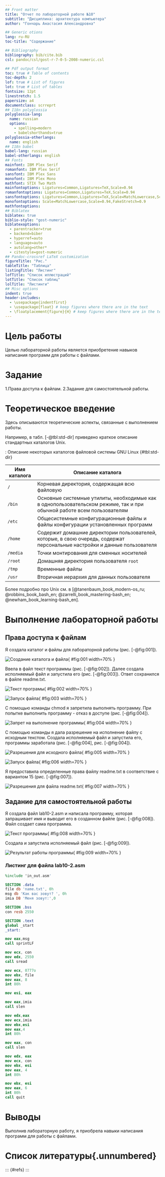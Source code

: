```yaml
---
## Front matter
title: "Отчет по лабораторной работе №10"
subtitle: "Дисциплина: архитектура компьютера"
author: "Гончарь Анастасия Александровна"

## Generic otions
lang: ru-RU
toc-title: "Содержание"

## Bibliography
bibliography: bib/cite.bib
csl: pandoc/csl/gost-r-7-0-5-2008-numeric.csl

## Pdf output format
toc: true # Table of contents
toc-depth: 2
lof: true # List of figures
lot: true # List of tables
fontsize: 12pt
linestretch: 1.5
papersize: a4
documentclass: scrreprt
## I18n polyglossia
polyglossia-lang:
  name: russian
  options:
	- spelling=modern
	- babelshorthands=true
polyglossia-otherlangs:
  name: english
## I18n babel
babel-lang: russian
babel-otherlangs: english
## Fonts
mainfont: IBM Plex Serif
romanfont: IBM Plex Serif
sansfont: IBM Plex Sans
monofont: IBM Plex Mono
mathfont: STIX Two Math
mainfontoptions: Ligatures=Common,Ligatures=TeX,Scale=0.94
romanfontoptions: Ligatures=Common,Ligatures=TeX,Scale=0.94
sansfontoptions: Ligatures=Common,Ligatures=TeX,Scale=MatchLowercase,Scale=0.94
monofontoptions: Scale=MatchLowercase,Scale=0.94,FakeStretch=0.9
mathfontoptions:
## Biblatex
biblatex: true
biblio-style: "gost-numeric"
biblatexoptions:
  - parentracker=true
  - backend=biber
  - hyperref=auto
  - language=auto
  - autolang=other*
  - citestyle=gost-numeric
## Pandoc-crossref LaTeX customization
figureTitle: "Рис."
tableTitle: "Таблица"
listingTitle: "Листинг"
lofTitle: "Список иллюстраций"
lotTitle: "Список таблиц"
lolTitle: "Листинги"
## Misc options
indent: true
header-includes:
  - \usepackage{indentfirst}
  - \usepackage{float} # keep figures where there are in the text
  - \floatplacement{figure}{H} # keep figures where there are in the text
---
```


# Цель работы

Целью лабораторной работы является приобретение навыков написания программ для работы с файлами.

# Задание

1.Права доступа к файлам.
2.Задание для самостоятельной работы.

# Теоретическое введение

Здесь описываются теоретические аспекты, связанные с выполнением работы.

Например, в табл. [-@tbl:std-dir] приведено краткое описание стандартных каталогов Unix.

: Описание некоторых каталогов файловой системы GNU Linux {#tbl:std-dir}

| Имя каталога | Описание каталога                                                                                                          |
|--------------|----------------------------------------------------------------------------------------------------------------------------|
| `/`          | Корневая директория, содержащая всю файловую                                                                               |
| `/bin `      | Основные системные утилиты, необходимые как в однопользовательском режиме, так и при обычной работе всем пользователям     |
| `/etc`       | Общесистемные конфигурационные файлы и файлы конфигурации установленных программ                                           |
| `/home`      | Содержит домашние директории пользователей, которые, в свою очередь, содержат персональные настройки и данные пользователя |
| `/media`     | Точки монтирования для сменных носителей                                                                                   |
| `/root`      | Домашняя директория пользователя  `root`                                                                                   |
| `/tmp`       | Временные файлы                                                                                                            |
| `/usr`       | Вторичная иерархия для данных пользователя                                                                                 |

Более подробно про Unix см. в [@tanenbaum_book_modern-os_ru; @robbins_book_bash_en; @zarrelli_book_mastering-bash_en; @newham_book_learning-bash_en].

# Выполнение лабораторной работы

## Права доступа к файлам

Я создала каталог и файлы для лабораторной работы (рис. [-@fig:001]).

![Создание каталога и файла](image/1.png){ #fig:001 width=70% }

Ввела в файл текст программы (рис. [-@fig:002]). Далее создала исполняемый файл и запустила его (рис. [-@fig:003]). Ответ сохранился в файле readme.txt.

![Текст програмы](image/2.png){ #fig:002 width=70% }

![Запуск файла](image/3.png){ #fig:003 width=70% }

С помощью команды сhmod я запретила выполнять программу. При попытке выполнить программу - отказ в доступе (рис. [-@fig:004]).

![Запрет на выполнение программы](image/4.png){ #fig:004 width=70% }

С помощью команды я дала разрешение на исполнение файлу с исходным текстом. Создала исполняемый файл и запустила его, программы заработала (рис. [-@fig:004], рис. [-@fig:004]).

![Разрешения для исходного файла](image/5.png){ #fig:005 width=70% }

![Запуск файла](image/6.png){ #fig:006 width=70% }

Я предоставила определенные права файлу readme.txt в соответствие с вариантом 15 (рис. [-@fig:007]).

![Разрешения для файла readme.txt](image/7.png){ #fig:007 width=70% }

## Задание для самостоятельной работы

Я создала файл lab10-2.asm и написала программу, которая запрашивает имя и выводит его в созданном файле (рис. [-@fig:008]). Файл создает сама программа.

![Текст программы](image/8.png){ #fig:008 width=70% }

Создала и запустила исполняемый файл (рис. [-@fig:009]).

![Результат работы программы](image/9.png){ #fig:009 width=70% }

### Листинг для файла lab10-2.asm

```NASM
%include 'in_out.asm'

SECTION .data
file db 'name.txt', 0h
msg db 'Как вас зовут? ', 0h
imia DB 'Меня зовут:',0

SECTION .bss
con resb 2550

SECTION .text
global _start
_start:

mov eax,msg
call sprintLF

mov ecx, con
mov edx, 2550
call sread

mov ecx, 0777o
mov ebx, file
mov eax, 8
int 80h

mov esi, eax

mov eax,imia
call slen

mov edx,eax
mov ecx,imia
mov ebx,esi
mov eax,4
int 80h

mov eax, con
call slen

mov edx, eax
mov ecx, con
mov ebx, esi
mov eax, 4
int 80h

mov ebx, esi
mov eax, 6
int 80h
call quit

```

# Выводы

Выполнив лабораторную работу, я приобрела навыки написания программ для работы с файлами.

# Список литературы{.unnumbered}

::: {#refs}
:::
